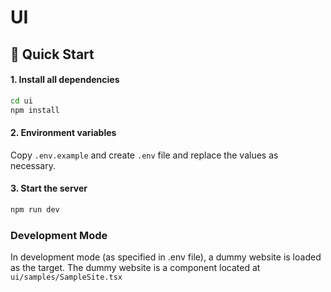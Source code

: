 # UI

## 🚀 Quick Start

#### 1. Install all dependencies 

```bash
cd ui
npm install
```

#### 2. Environment variables

Copy `.env.example` and create `.env` file and replace the values as necessary.


#### 3. Start the server

```bash
npm run dev
```

### Development Mode

In development mode (as specified in .env file), a dummy website is loaded as the target. The dummy website is a component located at `ui/samples/SampleSite.tsx`
